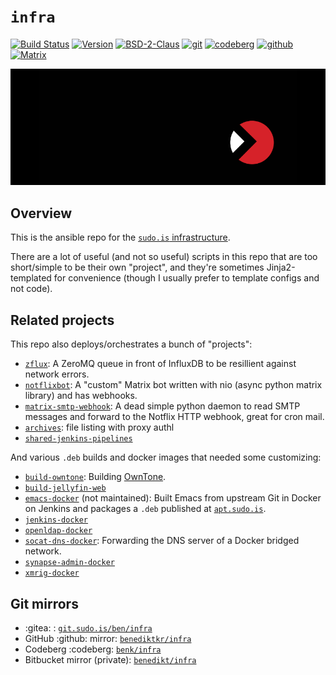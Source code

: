 # `infra`

[![Build Status](https://jenkins.sudo.is/buildStatus/icon?job=infra%2Fb&style=flat-square)](https://jenkins.sudo.is/job/infra/)
[![Version](https://jenkins.sudo.is/buildStatus/icon?job=infra%2Fb&style=flat-square&status=${description}&subject=version&build=lastStable&color=blue)](https://git.sudo.is/ben/infra/packages)
[![BSD-2-Claus](https://www.sudo.is/readmes/license-BSD-blue.svg)](LICENSE)
[![git](https://www.sudo.is/readmes/git.sudo.is-ben-infra.svg)](https://git.sudo.is/ben/infra)
[![codeberg](https://www.sudo.is/readmes/codeberg.svg)](https://codeberg.org/benk/infra)
[![github](https://www.sudo.is/readmes/github-benediktkr.svg)](https://github.com/benediktkr/infra)
[![Matrix](https://www.sudo.is/readmes/matrix-ben-sudo.is.svg)](https://matrix.to/#/@ben:sudo.is)

![logo](docs/img/logo.png)

## Overview

This is the ansible repo for the [`sudo.is` infrastructure](https://www.sudo.is/docs/infra/).

There are a lot of useful (and not so useful) scripts in this repo that
are too short/simple to be their own "project", and they're sometimes
Jinja2-templated for convenience (though I usually prefer to template
configs and not code).

## Related projects

This repo also deploys/orchestrates a bunch of "projects":

- [`zflux`](https://git.sudo.is/ben/zflux): A ZeroMQ queue in front of
  InfluxDB to be resillient against network errors.
- [`notflixbot`](https://git.sudo.is/ben/notflixbot): A "custom" Matrix
  bot written with nio (async python matrix library) and has
  webhooks.
- [`matrix-smtp-webhook`](https://git.sudo.is/ben/matrix-smtp-webhook):
  A dead simple python daemon to read SMTP messages and forward to
  the Notflix HTTP webhook, great for cron mail.
- [`archives`](https://git.sudo.is/ben/archives): file listing with
  proxy authl
- [`shared-jenkins-pipelines`](https://git.sudo.is/ben/shared-jenkins-pipelines)

And various `.deb` builds and docker images that needed some customizing:

- [`build-owntone`](https://git.sudo.is/ben/build-owntone): Building [OwnTone](https://owntone.github.io/owntone-server/).
- [`build-jellyfin-web`](https://git.sudo.is/ben/build-jellyfin-web)
- [`emacs-docker`](https://git.sudo.is/ben/emacs-docker) (not maintained):
  Built Emacs from upstream Git in Docker on Jenkins and packages a `.deb`
  published at [`apt.sudo.is`](https://apt.sudo.is).
- [`jenkins-docker`](https://git.sudo.is/ben/jenkins-docker)
- [`openldap-docker`](https://git.sudo.is/ben/openldap-docker)
- [`socat-dns-docker`](https://git.sudo.is/ben/socat-dns-docker):
  Forwarding the DNS server of a Docker bridged network.
- [`synapse-admin-docker`](https://git.sudo.is/ben/synapse-admin-docker)
- [`xmrig-docker`](https://git.sudo.is/ben/xmrig-docker)

## Git mirrors

- :gitea: : [`git.sudo.is/ben/infra`](https://git.sudo.is/ben/infra)
- GitHub :github: mirror: [`benediktkr/infra`](https://github.com/benediktkr/infra)
- Codeberg :codeberg: [`benk/infra`](https://codeberg.org/benk/Infra)
- Bitbucket mirror (private): [`benedikt/infra`](https://bitbucket.org/benedikt/infra)
